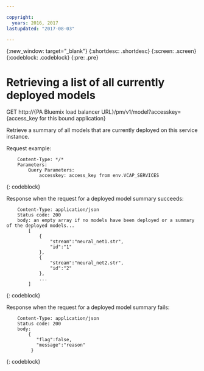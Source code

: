 ```yaml
---

copyright:
  years: 2016, 2017
lastupdated: "2017-08-03"

---
```


{:new_window: target="_blank"}
{:shortdesc: .shortdesc}
{:screen: .screen}
{:codeblock: .codeblock}
{:pre: .pre}

# Retrieving a list of all currently deployed models


GET http://{PA Bluemix load balancer
URL}/pm/v1/model?accesskey={access_key for this bound
application}

Retrieve a summary of all models that are currently deployed on
this service instance.

Request example:

```
    Content-Type: */*
    Parameters:
        Query Parameters:
            accesskey: access_key from env.VCAP_SERVICES
```
{: codeblock}

Response when the request for a deployed model summary succeeds:

```
    Content-Type: application/json
    Status code: 200
    body: an empty array if no models have been deployed or a summary of the deployed models...
        [
            {
                "stream":"neural_net1.str",
                "id":"1"
            },
            {
                "stream":"neural_net2.str",
                "id":"2"
            },
            ...
        ]
```
{: codeblock}

Response when the request for a deployed model summary fails:

```
    Content-Type: application/json
    Status code: 200
    body:
        {
           "flag":false, 
           "message":"reason"  
         }
```
{: codeblock}